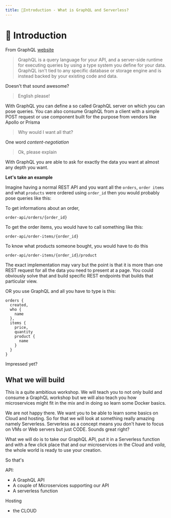 ```yaml
---
title: 🍕Introduction - What is GraphQL and Serverless?
---
```


# 🍕 Introduction

From GraphQL [website](https://graphql.org/learn/)

> GraphQL is a query language for your API, and a server-side runtime for executing queries by using a type system you define for your data. GraphQL isn't tied to any specific database or storage engine and is instead backed by your existing code and data.

Doesn't that sound awesome?

> English please!

With GraphQL you can define a so called GraphQL server on which you can pose queries. You can also consume GraphQL from a client with a simple POST request or use component built for the purpose from vendors like Apollo or Prisma

> Why would I want all that?

One word *content-negotiation*

> Ok, please explain

With GraphQL you are able to ask for exactly the data you want at almost any depth you want.

**Let's take an example**

Imagine having a normal REST API and you want all the `orders`, `order items` and what `products` were ordered using `order_id` then you would probably pose queries like this:

To get informations about an order,
```
order-api/orders/{order_id}
```

To get the order items, you would have to call something like this:

```
order-api/order-items/{order_id}
```

To know what products someone bought, you would have to do this

```
order-api/order-items/{order_id}/product
```

The exact implementation may vary but the point is that it is more than one REST request for all the data you need to present at a page. You could obviously solve that and build specific REST endpoints that builds that particular view. 

OR you use GraphQL and all you have to type is this:

```
orders {
  created,
  who {
    name
  },
  items {
    price,
    quantity
    product {
      name
    }
  }
}
```

Impressed yet?




## What we will build

This is a quite ambitious workshop. We will teach you to not only build and consume a GraphQL workshop but we will also teach you how microservices might fit in the mix and in doing so learn some Docker basics.

We are not happy there. We want you to be able to learn some basics on Cloud and hosting. So for that we will look at something really amazing namely Serverless. Serverless as a concept means you don't have to focus on VMs or Web servers but just CODE. Sounds great right? 

What we will do is to take our GraphQL API, put it in a Serverless function and with a few click place that and our microservices in the Cloud and *voila*, the whole world is ready to use your creation.

So that's

API:
- A GraphQL API
- A couple of Microservices supporting our API
- A serverless function

Hosting
- the CLOUD


